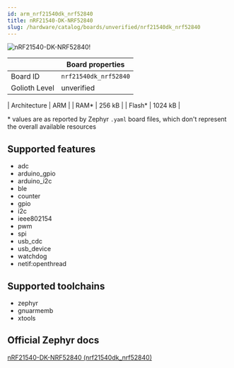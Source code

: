 ```yaml
---
id: arm_nrf21540dk_nrf52840
title: nRF21540-DK-NRF52840
slug: /hardware/catalog/boards/unverified/nrf21540dk_nrf52840
---
```


[//]: # (This is an auto-generated file, do not edit! Changes to it will be lost upon re-generation)

![nRF21540-DK-NRF52840!](/img/boards/arm/nrf21540dk_nrf52840.jpg "nRF21540-DK-NRF52840")

|                | Board properties     |
| -------------  | -------------------- |
| Board ID       | `nrf21540dk_nrf52840` |
| Golioth Level  | unverified       |

| Architecture   | ARM |
| RAM*           | 256 kB |
| Flash*         | 1024 kB |

\* values are as reported by Zephyr `.yaml` board files, which don't represent the overall available resources



## Supported features

* adc
* arduino_gpio
* arduino_i2c
* ble
* counter
* gpio
* i2c
* ieee802154
* pwm
* spi
* usb_cdc
* usb_device
* watchdog
* netif:openthread

## Supported toolchains

* zephyr
* gnuarmemb
* xtools

## Official Zephyr docs

[nRF21540-DK-NRF52840 (nrf21540dk_nrf52840)](https://docs.zephyrproject.org/latest/boards/arm/nrf21540dk_nrf52840/doc/index.html)
